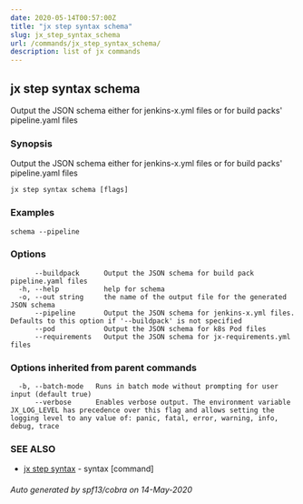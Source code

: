 ```yaml
---
date: 2020-05-14T00:57:00Z
title: "jx step syntax schema"
slug: jx_step_syntax_schema
url: /commands/jx_step_syntax_schema/
description: list of jx commands
---
```

## jx step syntax schema

Output the JSON schema either for jenkins-x.yml files or for build packs' pipeline.yaml files

### Synopsis

Output the JSON schema either for jenkins-x.yml files or for build packs' pipeline.yaml files

```
jx step syntax schema [flags]
```

### Examples

```
schema --pipeline
```

### Options

```
      --buildpack      Output the JSON schema for build pack pipeline.yaml files
  -h, --help           help for schema
  -o, --out string     the name of the output file for the generated JSON schema
      --pipeline       Output the JSON schema for jenkins-x.yml files. Defaults to this option if '--buildpack' is not specified
      --pod            Output the JSON schema for k8s Pod files
      --requirements   Output the JSON schema for jx-requirements.yml files
```

### Options inherited from parent commands

```
  -b, --batch-mode   Runs in batch mode without prompting for user input (default true)
      --verbose      Enables verbose output. The environment variable JX_LOG_LEVEL has precedence over this flag and allows setting the logging level to any value of: panic, fatal, error, warning, info, debug, trace
```

### SEE ALSO

* [jx step syntax](/commands/jx_step_syntax/)	 - syntax [command]

###### Auto generated by spf13/cobra on 14-May-2020
